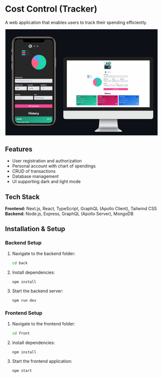 # Cost Control (Tracker)

A web application that enables users to track their spending efficiently.

![Cost control pic](./front/public/readme_pic1.png)

## Features
- User registration and authorization
- Personal account with chart of spendings
- CRUD of transactions
- Database management
- UI supporting dark and light mode

## Tech Stack
**Frontend:** Next.js, React, TypeScript, GraphQL (Apollo Client), Tailwind CSS  
**Backend:** Node.js, Express, GraphQL (Apollo Server), MongoDB

## Installation & Setup

### Backend Setup
1. Navigate to the backend folder:
   ```sh
   cd back
   ```
2. Install dependencies:
   ```sh
   npm install
   ```
3. Start the backend server:
   ```sh
   npm run dev
   ```

### Frontend Setup
1. Navigate to the frontend folder:
   ```sh
   cd front
   ```
2. Install dependencies:
   ```sh
   npm install
   ```
3. Start the frontend application:
   ```sh
   npm start
   
